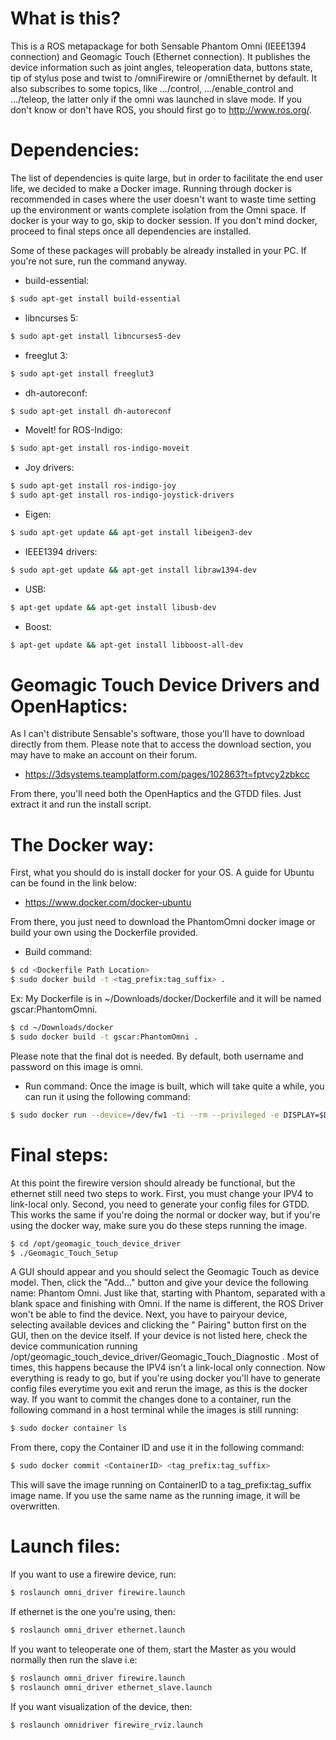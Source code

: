 # What is this?
This is a ROS metapackage for both Sensable Phantom Omni (IEEE1394 connection) 
and Geomagic Touch (Ethernet connection). It publishes the device information 
such as joint angles, teleoperation data, buttons state, tip of stylus pose and 
twist to /omniFirewire or /omniEthernet by default. It also subscribes to some
topics, like .../control, .../enable_control and .../teleop, the latter only if 
the omni was launched in slave mode. If you don't know or don't have ROS, you
should first go to http://www.ros.org/.

# Dependencies:
The list of dependencies is quite large, but in order to facilitate the end user
life, we decided to make a Docker image. Running through docker is recommended
in cases where the user doesn't want to waste time setting up the environment or
wants complete isolation from the Omni space. If docker is your way to go, skip 
to docker session. If you don't mind docker, proceed to final steps once all
dependencies are installed.

Some of these packages will probably be already installed in your PC. If you're
not sure, run the command anyway.

- build-essential:
```sh 
$ sudo apt-get install build-essential 
```

- libncurses 5:
```sh
$ sudo apt-get install libncurses5-dev
```

- freeglut 3:
```sh
$ sudo apt-get install freeglut3
```

- dh-autoreconf:
```sh
$ sudo apt-get install dh-autoreconf
```

- MoveIt! for ROS-Indigo:
```sh
$ sudo apt-get install ros-indigo-moveit
```

- Joy drivers:
```sh 
$ sudo apt-get install ros-indigo-joy 
$ sudo apt-get install ros-indigo-joystick-drivers 
```

- Eigen:
```sh 
$ sudo apt-get update && apt-get install libeigen3-dev 
```

- IEEE1394 drivers:
```sh 
$ sudo apt-get update && apt-get install libraw1394-dev
```

- USB:
```sh 
$ apt-get update && apt-get install libusb-dev 
```

- Boost:
```sh 
$ apt-get update && apt-get install libboost-all-dev 
``` 

# Geomagic Touch Device Drivers and OpenHaptics:
As I can't distribute Sensable's software, those you'll have to download directly
from them. Please note that to access the download section, you may have to make
an account on their forum.

- https://3dsystems.teamplatform.com/pages/102863?t=fptvcy2zbkcc

From there, you'll need both the OpenHaptics and the GTDD files. Just extract it
and run the install script.

# The Docker way:
First, what you should do is install docker for your OS. A guide for Ubuntu 
can be found in the link below:

- https://www.docker.com/docker-ubuntu

From there, you just need to download the PhantomOmni docker image or build your
own using the Dockerfile provided.

- Build command:
```sh 
$ cd <Dockerfile Path Location>
$ sudo docker build -t <tag_prefix:tag_suffix> .
```
Ex: My Dockerfile is in ~/Downloads/docker/Dockerfile and it will be named 
gscar:PhantomOmni.
```sh 
$ cd ~/Downloads/docker
$ sudo docker build -t gscar:PhantomOmni .
```
Please note that the final dot is needed.
By default, both username and password on this image is omni.

- Run command:
Once the image is built, which will take quite a while, you can run it using the
following command:
```sh 
$ sudo docker run --device=/dev/fw1 -ti --rm --privileged -e DISPLAY=$DISPLAY -v /tmp/.X11-unix:/tmp/.X11-unix -ti --device=/dev/bus/usb/001/005 --net=host gscar:PhantomOmni
```
# Final steps:
At this point the firewire version should already be functional, but the 
ethernet still need two steps to work. First, you must change your IPV4 to
link-local only. 
Second, you need to generate your config files for GTDD. This 
works the same if you're doing the normal or docker way, but if you're using the 
docker way, make sure you do these steps running the image.
```sh 
$ cd /opt/geomagic_touch_device_driver
$ ./Geomagic_Touch_Setup 
```
A GUI should appear and you should select the Geomagic Touch as device model.
Then, click the "Add..." button and give your device the following name: Phantom
Omni. Just like that, starting with Phantom, separated with a blank space and 
finishing with Omni. If the name is different, the ROS Driver won't be able to 
find the device. Next, you have to pairyour device, selecting available devices
and clicking the " Pairing" button first on the GUI, then on the device itself. 
If your device is not listed here, check the device communication running 
/opt/geomagic_touch_device_driver/Geomagic_Touch_Diagnostic . Most of times, this happens because the IPV4 isn't
a link-local only connection. Now everything is ready to go, but if you're using
docker you'll have to generate config files everytime you exit and rerun the 
image, as this is the docker way. If you want to commit the changes done to a 
container, run the following command in a host terminal while the images is 
still running:
```sh 
$ sudo docker container ls 
```
From there, copy the Container ID and use it in the following command:
```sh 
$ sudo docker commit <ContainerID> <tag_prefix:tag_suffix>
```
This will save the image running on ContainerID to a tag_prefix:tag_suffix image
name. If you use the same name as the running image, it will be overwritten.

# Launch files:
If you want to use a firewire device, run:
```sh 
$ roslaunch omni_driver firewire.launch
```
If ethernet is the one you're using, then:
```sh 
$ roslaunch omni_driver ethernet.launch
```
If you want to teleoperate one of them, start the Master as you would normally
then run the slave i.e:
```sh 
$ roslaunch omni_driver firewire.launch
$ roslaunch omni_driver ethernet_slave.launch
```
If you want visualization of the device, then:
```sh 
$ roslaunch omnidriver firewire_rviz.launch
```